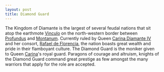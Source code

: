 ```yaml
---
layout: post
title: Diamond Guard
---
```


The Kingdom of Diamante is the largest of several feudal nations that sit atop the earthmote [Vinculo](montanum#vinculo) on the north-western border between [Profundus](profundus) and [Montanum](montanum). Currently ruled by Queen [Carina Diamante IV](#carina-diamante-iv) and her consort, [Rafael de Florencia](#rafael-de-florencia), the nation boasts great wealth and pride in their flamboyant culture. The Diamond Guard is the moniker given to Queen [Carina](#carina-diamante-iv)'s royal guard. Paragons of courage and altruism, knights of the Diamond Guard command great prestige as few amongst the many warriors that apply for the role are accepted.
